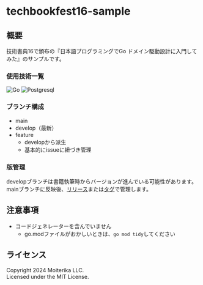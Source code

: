 # techbookfest16-sample

## 概要

技術書典16で頒布の『日本語プログラミングでGo ドメイン駆動設計に入門してみた』のサンプルです。

### 使用技術一覧

<img src="https://img.shields.io/badge/-Go-76E1FE.svg?logo=go&style=plastic" alt="Go">
<img src="https://img.shields.io/badge/-Postgresql-336791.svg?logo=postgresql&style=plastic" alt="Postgresql">

### ブランチ構成

- main
- develop（最新）
- feature
  - developから派生
  - 基本的にissueに紐づき管理

### 版管理

developブランチは書籍執筆時からバージョンが進んでいる可能性があります。  
mainブランチに反映後、[リリース](https://github.com/Moiterika/teckbookfest16-sample/releases)または[タグ](https://github.com/Moiterika/teckbookfest16-sample/releases/tag)で管理します。

## 注意事項

- コードジェネレーターを含んでいません
  - go.modファイルがおかしいときは、`go mod tidy`してください

## ライセンス

Copyright 2024 Moiterika LLC.  
Licensed under the MIT License.

